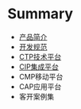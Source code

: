 # Summary

* [产品简介](README.md)
* [开发规范](chapter1.md)
* [CTP技术平台](ctpji-zhu-ping-tai.md)
* [CIP集成平台](cipji-cheng-ping-tai.md)
* CMP移动平台
* CAP应用平台
* 客开案例集



